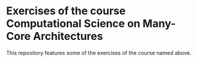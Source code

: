 # Exercises of the course Computational Science on Many-Core Architectures

This repository features some of the exercises of the course named above.